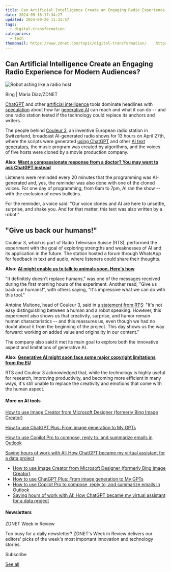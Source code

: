 ```yaml
---
title: Can Artificial Intelligence Create an Engaging Radio Experience for Modern Audiences?
date: 2024-09-18 17:34:27
updated: 2024-09-20 11:31:57
tags:
  - digital-transformation
categories:
  - tech
thumbnail: https://www.zdnet.com/topic/digital-transformation/    https://www.zdnet.com/a/img/resize/5283e9d855f1e23b955a0c370e9424935990fcff/2023/05/01/87dcdeeb-84b6-4aa5-b972-37e3636b8aa3/robot-radio.jpg?width=170&height=128&fit=crop&auto=webp
---
```


## Can Artificial Intelligence Create an Engaging Radio Experience for Modern Audiences?

![Robot acting like a radio host](https://www.zdnet.com/a/img/resize/02c8b5b6f6f8413634c82a07e444cd61e0fa7e5e/2023/05/01/87dcdeeb-84b6-4aa5-b972-37e3636b8aa3/robot-radio.jpg?auto=webp&width=1280)

Bing | Maria Diaz/ZDNET

[ChatGPT](https://www.zdnet.com/article/what-is-chatgpt-and-why-does-it-matter-heres-everything-you-need-to-know/) and other [artificial intelligence](https://www.zdnet.com/article/what-is-ai-heres-everything-you-need-to-know-about-artificial-intelligence/) tools dominate headlines with [speculation](https://www.zdnet.com/article/ai-could-automate-25-of-all-jobs-heres-which-are-most-and-least-at-risk/) about how far [generative AI](https://www.zdnet.com/article/what-is-generative-ai-and-why-is-it-so-popular-heres-everything-you-need-to-know/) can reach and what it can do -- and one radio station tested if the technology could replace its anchors and writers.

The people behind [Couleur 3](https://programmesradio.rts.ch/couleur3), an inventive European radio station in Switzerland, broadcast AI-generated radio shows for 13 hours on April 27th, where the scripts were generated [using ChatGPT](https://www.zdnet.com/article/how-to-use-chatgpt/) and other [AI text generators](https://www.zdnet.com/article/best-ai-chatbot/), the music program was created by algorithms, and the voices of five hosts were cloned by a movie production company.

**Also:** [**Want a compassionate response from a doctor? You may want to ask ChatGPT instead**](https://www.zdnet.com/article/want-a-compassionate-response-from-a-doctor-you-may-want-to-ask-chatgpt-instead/)

Listeners were reminded every 20 minutes that the programming was AI-generated and, yes, the reminder was also done with one of the cloned voices. For one day of programming, from 6am to 7pm, AI ran the show -- with the exclusion of news bulletins. 

For the reminder, a voice said: "Our voice clones and AI are here to unsettle, surprise, and shake you. And for that matter, this text was also written by a robot."

## "Give us back our humans!"

Couleur 3, which is part of Radio Television Suisse (RTS), performed the experiment with the goal of exploring strengths and weaknesses of AI and its application in the future. The station hosted a forum through WhatsApp for feedback in text and audio, where listeners could share their thoughts.

**Also:** [**AI might enable us to talk to animals soon. Here's how**](https://www.zdnet.com/article/ai-might-enable-us-to-talk-to-animals-soon-heres-how/)

"It definitely doesn't replace humans," was one of the messages received during the first morning hours of the experiment. Another read, "Give us back our humans!", with others saying, "It's impressive what we can do with this tool."

Antoine Multone, head of Couleur 3, said in [a statement from RTS](https://www.rts.ch/entreprise/espace-pro/communiques-de-presse/13976724-intelligence-artificielle-sur-rtscouleur-3-rendeznous-nos-humains.html): "It's not easy distinguishing between a human and a robot speaking. However, this experiment also shows us that creativity, surprise, and humor remain human characteristics -- and this reassures us, even though we had no doubt about it from the beginning of the project. This day shows us the way forward: working on added value and originality in our content."

The company also said it met its main goal to explore both the innovative aspect and limitations of generative AI. 

**Also:** [**Generative AI might soon face some major copyright limitations from the EU**](https://www.zdnet.com/article/generative-ai-might-soon-face-some-major-copyright-limitations-from-eu/)

RTS and Couleur 3 acknowledged that, while the technology is highly useful for research, improving productivity, and becoming more efficient in many ways, it's still unable to replace the creativity and emotions that come with the human aspect.

#### More on AI tools

[How to use Image Creator from Microsoft Designer (formerly Bing Image Creator)](https://www.zdnet.com/article/how-to-use-bing-image-creator-microsoft-designer/ "How to use Image Creator from Microsoft Designer (formerly Bing Image Creator)")

[How to use ChatGPT Plus: From image generation to My GPTs](https://www.zdnet.com/article/how-to-use-chatgpt-plus-from-gpt-4o-to-interactive-tables/ "How to use ChatGPT Plus: From image generation to My GPTs")

[How to use Copilot Pro to compose, reply to, and summarize emails in Outlook](https://www.zdnet.com/article/how-to-use-copilot-pro-to-compose-reply-to-and-summarize-emails-in-outlook/ "How to use Copilot Pro to compose, reply to, and summarize emails in Outlook")

[Saving hours of work with AI: How ChatGPT became my virtual assistant for a data project](https://www.zdnet.com/article/saving-hours-of-work-with-ai-how-chatgpt-became-my-virtual-assistant-for-a-data-project/ "Saving hours of work with AI: How ChatGPT became my virtual assistant for a data project")

* [How to use Image Creator from Microsoft Designer (formerly Bing Image Creator)](https://www.zdnet.com/article/how-to-use-bing-image-creator-microsoft-designer/ "How to use Image Creator from Microsoft Designer (formerly Bing Image Creator)")
* [How to use ChatGPT Plus: From image generation to My GPTs](https://www.zdnet.com/article/how-to-use-chatgpt-plus-from-gpt-4o-to-interactive-tables/ "How to use ChatGPT Plus: From image generation to My GPTs")
* [How to use Copilot Pro to compose, reply to, and summarize emails in Outlook](https://www.zdnet.com/article/how-to-use-copilot-pro-to-compose-reply-to-and-summarize-emails-in-outlook/ "How to use Copilot Pro to compose, reply to, and summarize emails in Outlook")
* [Saving hours of work with AI: How ChatGPT became my virtual assistant for a data project](https://www.zdnet.com/article/saving-hours-of-work-with-ai-how-chatgpt-became-my-virtual-assistant-for-a-data-project/ "Saving hours of work with AI: How ChatGPT became my virtual assistant for a data project")

#### Newsletters

ZDNET Week in Review

Too busy for a daily newsletter? ZDNET's Week in Review delivers our editors' picks of the week's most important innovation and technology stories.

 Subscribe

[See all](https://www.zdnet.com/newsletters/)

<ins class="adsbygoogle"
     style="display:block"
     data-ad-format="autorelaxed"
     data-ad-client="ca-pub-7571918770474297"
     data-ad-slot="1223367746"></ins>



<ins class="adsbygoogle"
     style="display:block"
     data-ad-client="ca-pub-7571918770474297"
     data-ad-slot="8358498916"
     data-ad-format="auto"
     data-full-width-responsive="true"></ins>
